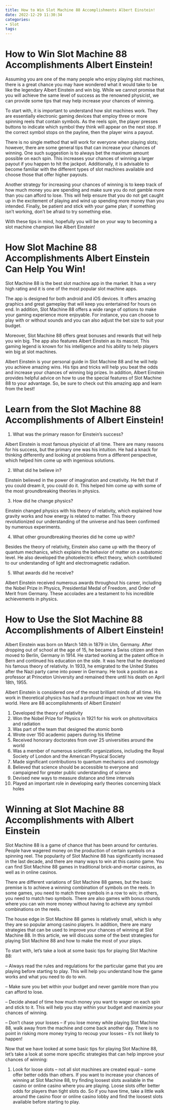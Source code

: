 ```yaml
---
title: How to Win Slot Machine 88 Accomplishments Albert Einstein!
date: 2022-12-29 11:30:34
categories:
- Slot
tags:
---
```



#  How to Win Slot Machine 88 Accomplishments Albert Einstein!

Assuming you are one of the many people who enjoy playing slot machines, there is a great chance you may have wondered what it would take to be like the legendary Albert Einstein and win big. While we cannot promise that you will achieve the same level of success as the renowned physicist, we can provide some tips that may help increase your chances of winning.

To start with, it is important to understand how slot machines work. They are essentially electronic gaming devices that employ three or more spinning reels that contain symbols. As the reels spin, the player presses buttons to indicate which symbol they think will appear on the next stop. If the correct symbol stops on the payline, then the player wins a payout.

There is no single method that will work for everyone when playing slots; however, there are some general tips that can increase your chances of winning. One such suggestion is to always bet the maximum amount possible on each spin. This increases your chances of winning a larger payout if you happen to hit the jackpot. Additionally, it is advisable to become familiar with the different types of slot machines available and choose those that offer higher payouts.

Another strategy for increasing your chances of winning is to keep track of how much money you are spending and make sure you do not gamble more than you can afford to lose. This will help ensure that you do not get caught up in the excitement of playing and wind up spending more money than you intended. Finally, be patient and stick with your game plan; if something isn’t working, don’t be afraid to try something else.

With these tips in mind, hopefully you will be on your way to becoming a slot machine champion like Albert Einstein!

#  How Slot Machine 88 Accomplishments Albert Einstein Can Help You Win!

Slot Machine 88 is the best slot machine app in the market. It has a very high rating and it is one of the most popular slot machine apps.

The app is designed for both android and iOS devices. It offers amazing graphics and great gameplay that will keep you entertained for hours on end. In addition, Slot Machine 88 offers a wide range of options to make your gaming experience more enjoyable. For instance, you can choose to play with or without sounds and you can also adjust the bet size to suit your budget.

Moreover, Slot Machine 88 offers great bonuses and rewards that will help you win big. The app also features Albert Einstein as its mascot. This gaming legend is known for his intelligence and his ability to help players win big at slot machines.

Albert Einstein is your personal guide in Slot Machine 88 and he will help you achieve amazing wins. His tips and tricks will help you beat the odds and increase your chances of winning big prizes. In addition, Albert Einstein provides helpful advice on how to use the special features of Slot Machine 88 to your advantage. So, be sure to check out this amazing app and learn from the best!

#  Learn from the Slot Machine 88 Accomplishments of Albert Einstein!

1. What was the primary reason for Einstein’s success?

Albert Einstein is most famous physicist of all time. There are many reasons for his success, but the primary one was his intuition. He had a knack for thinking differently and looking at problems from a different perspective, which helped him come up with ingenious solutions.

2. What did he believe in?

Einstein believed in the power of imagination and creativity. He felt that if you could dream it, you could do it. This helped him come up with some of the most groundbreaking theories in physics.

3. How did he change physics?

Einstein changed physics with his theory of relativity, which explained how gravity works and how energy is related to matter. This theory revolutionized our understanding of the universe and has been confirmed by numerous experiments.

4. What other groundbreaking theories did he come up with?

Besides the theory of relativity, Einstein also came up with the theory of quantum mechanics, which explains the behavior of matter on a subatomic level. He also developed the photoelectric effect theory, which contributed to our understanding of light and electromagnetic radiation.

5. What awards did he receive?

Albert Einstein received numerous awards throughout his career, including the Nobel Prize in Physics, Presidential Medal of Freedom, and Order of Merit from Germany. These accolades are a testament to his incredible achievements in physics.

#  How to Use the Slot Machine 88 Accomplishments of Albert Einstein!



Albert Einstein was born on March 14th in 1879 in Ulm, Germany. After dropping out of school at the age of 15, he became a Swiss citizen and then moved to Berlin, Germany in 1914. He started working at the patent office in Bern and continued his education on the side. It was here that he developed his famous theory of relativity. In 1933, he emigrated to the United States after the Nazi party came into power in Germany. He took a position as a professor at Princeton University and remained there until his death on April 18th, 1955.

Albert Einstein is considered one of the most brilliant minds of all time. His work in theoretical physics has had a profound impact on how we view the world. Here are 88 accomplishments of Albert Einstein!

1) Developed the theory of relativity
2) Won the Nobel Prize for Physics in 1921 for his work on photovoltaics and radiation
3) Was part of the team that designed the atomic bomb
4) Wrote over 150 academic papers during his lifetime
5) Received honorary doctorates from over 25 universities around the world
6) Was a member of numerous scientific organizations, including the Royal Society of London and the American Physical Society
7) Made significant contributions to quantum mechanics and cosmology
8) Believed that science should be accessible to everyone and campaigned for greater public understanding of science
9) Devised new ways to measure distance and time intervals
10) Played an important role in developing early theories concerning black holes

#  Winning at Slot Machine 88 Accomplishments with Albert Einstein

Slot Machine 88 is a game of chance that has been around for centuries. People have wagered money on the production of certain symbols on a spinning reel. The popularity of Slot Machine 88 has significantly increased in the last decade, and there are many ways to win at this casino game. You can find Slot Machine 88 games in traditional brick-and-mortar casinos, as well as in online casinos.

There are different variations of Slot Machine 88 games, but the basic premise is to achieve a winning combination of symbols on the reels. In some games, you need to match three symbols in a row to win; in others, you need to match two symbols. There are also games with bonus rounds where you can win more money without having to achieve any symbol combinations on the reels.

The house edge in Slot Machine 88 games is relatively small, which is why they are so popular among casino players. In addition, there are many strategies that can be used to improve your chances of winning at Slot Machine 88. In this article, we will discuss some of the best strategies for playing Slot Machine 88 and how to make the most of your plays.

To start with, let’s take a look at some basic tips for playing Slot Machine 88:

– Always read the rules and regulations for the particular game that you are playing before starting to play. This will help you understand how the game works and what you need to do to win.

– Make sure you bet within your budget and never gamble more than you can afford to lose.

– Decide ahead of time how much money you want to wager on each spin and stick to it. This will help you stay within your budget and maximize your chances of winning.

– Don’t chase your losses – if you lose money while playing Slot Machine 88, walk away from the machine and come back another day. There is no point in risking more money trying to recoup your losses – it’s not likely to happen!

Now that we have looked at some basic tips for playing Slot Machine 88, let’s take a look at some more specific strategies that can help improve your chances of winning:

1) Look for loose slots – not all slot machines are created equal – some offer better odds than others. If you want to increase your chances of winning at Slot Machine 88, try finding loosest slots available in the casino or online casino where you are playing. Loose slots offer better odds for players than tight slots do. So if you have time, take a little walk around the casino floor or online casino lobby and find the loosest slots available before starting to play.